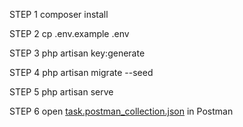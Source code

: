 STEP 1
composer install

STEP 2
cp .env.example .env

STEP 3
php artisan key:generate

STEP 4
php artisan migrate --seed

STEP 5
php artisan serve

STEP 6
open [task.postman_collection.json](task.postman_collection.json) in Postman


